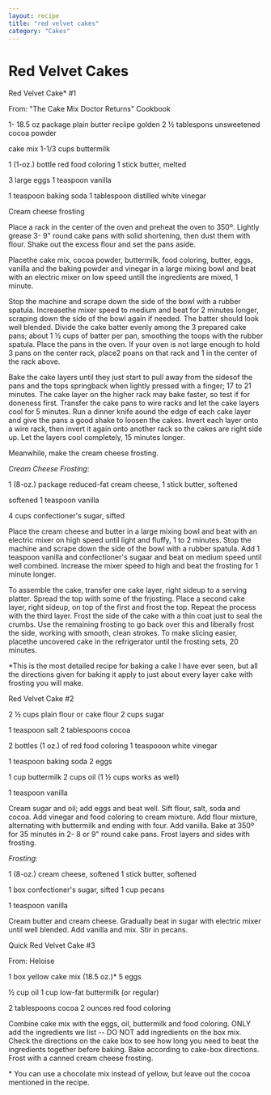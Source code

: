 ```yaml
---
layout: recipe
title: "red velvet cakes"
category: "Cakes"
---
```


# Red Velvet Cakes

Red Velvet Cake\* #1

From: \"The Cake Mix Doctor Returns\" Cookbook

1- 18.5 oz package plain butter reciipe golden 2 ½ tablespons
unsweetened cocoa powder

cake mix 1-1/3 cups buttermilk

1 (1-oz.) bottle red food coloring 1 stick butter, melted

3 large eggs 1 teaspoon vanilla

1 teaspoon baking soda 1 tablespoon distilled white vinegar

Cream cheese frosting

Place a rack in the center of the oven and preheat the oven to 350º.
Lightly grease 3- 9\" round cake pans with solid shortening, then dust
them with flour. Shake out the excess flour and set the pans aside.

Placethe cake mix, cocoa powder, buttermilk, food coloring, butter,
eggs, vanilla and the baking powder and vinegar in a large mixing bowl
and beat with an electric mixer on low speed untill the ingredients are
mixed, 1 minute.

Stop the machine and scrape down the side of the bowl with a rubber
spatula. Increasethe mixer speed to medium and beat for 2 minutes
longer, scraping down the side of the bowl again if needed. The batter
should look well blended. Divide the cake batter evenly among the 3
prepared cake pans; about 1 ½ cups of batter per pan, smoothing the
toops with the rubber spatula. Place the pans in the oven. If your oven
is not large enough to hold 3 pans on the center rack, place2 poans on
that rack and 1 in the center of the rack above.

Bake the cake layers until they just start to pull away from the sidesof
the pans and the tops springback when lightly pressed with a finger; 17
to 21 minutes. The cake layer on the higher rack may bake faster, so
test if for doneness first. Transfer the cake pans to wire racks and let
the cake layers cool for 5 minutes. Run a dinner knife aound the edge of
each cake layer and give the pans a good shake to loosen the cakes.
Invert each layer onto a wire rack, then invert it again onto another
rack so the cakes are right side up. Let the layers cool completely, 15
minutes longer.

Meanwhile, make the cream cheese frosting.

*Cream Cheese Frosting*:

1 (8-oz.) package reduced-fat cream cheese, 1 stick butter, softened

softened 1 teaspoon vanilla

4 cups confectioner\'s sugar, sifted

Place the cream cheese and butter in a large mixing bowl and beat with
an electric mixer on high speed until light and fluffy, 1 to 2 minutes.
Stop the machine and scrape down the side of the bowl with a rubber
spatula. Add 1 teaspoon vanilla and confectioner\'s sugaar and beat on
medium speed until well combined. Increase the mixer speed to high and
beat the frosting for 1 minute longer.

To assemble the cake, transfer one cake layer, right sideup to a serving
platter. Spread the top wiith some of the frjosting. Place a second cake
layer, right sideup, on top of the first and frost the top. Repeat the
process with the third layer. Frost the side of the cake with a thin
coat just to seal the crumbs. Use the remaining frosting to go back over
this and liberally frost the side, working with smooth, clean strokes.
To make slicing easier, placethe uncovered cake in the refrigerator
until the frosting sets, 20 minutes.

\*This is the most detailed recipe for baking a cake I have ever seen,
but all the directions given for baking it apply to just about every
layer cake with frosting you will make.

Red Velvet Cake #2

2 ½ cups plain flour or cake flour 2 cups sugar

1 teaspoon salt 2 tablespoons cocoa

2 bottles (1 oz.) of red food coloring 1 teaspooon white vinegar

1 teaspoon baking soda 2 eggs

1 cup buttermilk 2 cups oil (1 ½ cups works as well)

1 teaspoon vanilla

Cream sugar and oil; add eggs and beat well. Sift flour, salt, soda and
cocoa. Add vinegar and food coloring to cream mixture. Add flour
mixture, alternating with buttermilk and ending with four. Add vanilla.
Bake at 350º for 35 minutes in 2- 8 or 9\" round cake pans. Frost layers
and sides with frosting.

*Frosting*:

1 (8-oz.) cream cheese, softened 1 stick butter, softened

1 box confectioner\'s sugar, sifted 1 cup pecans

1 teaspoon vanilla

Cream butter and cream cheese. Gradually beat in sugar with electric
mixer until well blended. Add vanilla and mix. Stir in pecans.

Quick Red Velvet Cake #3

From: Heloise

1 box yellow cake mix (18.5 oz.)\* 5 eggs

½ cup oil 1 cup low-fat buttermilk (or regular)

2 tablespoons cocoa 2 ounces red food coloring

Combine cake mix with the eggs, oil, buttermilk and food coloring. ONLY
add the ingredients we list -- DO NOT add ingredients on the box mix.
Check the directions on the cake box to see how long you need to beat
the ingredients together before baking. Bake according to cake-box
directions. Frost with a canned cream cheese frosting.

\* You can use a chocolate mix instead of yellow, but leave out the
cocoa mentioned in the recipe.
